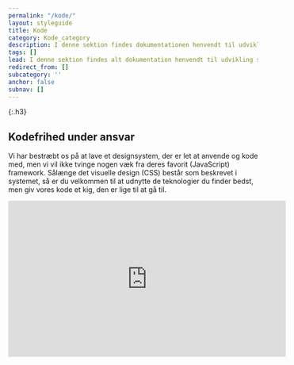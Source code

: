 ```yaml
---
permalink: "/kode/"
layout: styleguide
title: Kode
category: Kode_category
description: I denne sektion findes dokumentationen henvendt til udvikling specifikt.
tags: []
lead: I denne sektion findes alt dokumentation henvendt til udvikling specifikt.
redirect_from: []
subcategory: ''
anchor: false
subnav: []
---
```


{:.h3}
## Kodefrihed under ansvar

Vi har bestræbt os på at lave et designsystem, der er let at anvende og kode med, men vi vil ikke tvinge nogen væk fra deres favorit (JavaScript) framework. Sålænge det visuelle design (CSS) består som beskrevet i systemet, så er du velkommen til at udnytte de teknologier du finder bedst, men giv vores kode et kig, den er lige til at gå til.

<div class="video-container">
    <iframe title="YouTube video om Det Fælles Designsystem til udviklere" class="youtube-video" width="560" height="315" src="https://www.youtube-nocookie.com/embed/IGqzzr75IEc" frameborder="0" allow="accelerometer; autoplay; encrypted-media; gyroscope; picture-in-picture" allowfullscreen></iframe>
</div>
